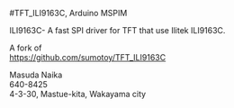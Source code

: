 #TFT_ILI9163C, Arduino MSPIM

ILI9163C- A fast SPI driver for TFT that use Ilitek ILI9163C.

A fork of  
https://github.com/sumotoy/TFT_ILI9163C


Masuda Naika  
640-8425  
4-3-30, Mastue-kita, Wakayama city